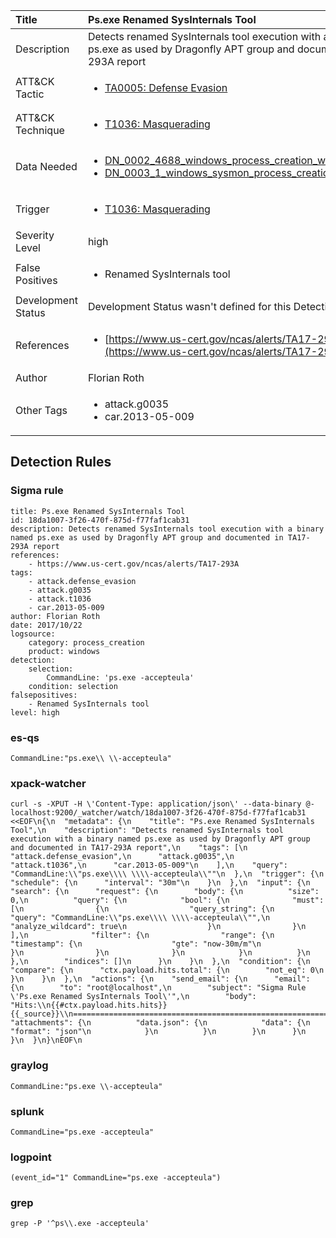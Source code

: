 | Title                | Ps.exe Renamed SysInternals Tool                                                                                                                                                 |
|:---------------------|:------------------------------------------------------------------------------------------------------------------------------------------------------------|
| Description          | Detects renamed SysInternals tool execution with a binary named ps.exe as used by Dragonfly APT group and documented in TA17-293A report                                                                                                                                           |
| ATT&amp;CK Tactic    |  <ul><li>[TA0005: Defense Evasion](https://attack.mitre.org/tactics/TA0005)</li></ul>  |
| ATT&amp;CK Technique | <ul><li>[T1036: Masquerading](https://attack.mitre.org/techniques/T1036)</li></ul>  |
| Data Needed          | <ul><li>[DN_0002_4688_windows_process_creation_with_commandline](../Data_Needed/DN_0002_4688_windows_process_creation_with_commandline.md)</li><li>[DN_0003_1_windows_sysmon_process_creation](../Data_Needed/DN_0003_1_windows_sysmon_process_creation.md)</li></ul>  |
| Trigger              | <ul><li>[T1036: Masquerading](../Triggers/T1036.md)</li></ul>  |
| Severity Level       | high |
| False Positives      | <ul><li>Renamed SysInternals tool</li></ul>  |
| Development Status   |  Development Status wasn't defined for this Detection Rule yet  |
| References           | <ul><li>[https://www.us-cert.gov/ncas/alerts/TA17-293A](https://www.us-cert.gov/ncas/alerts/TA17-293A)</li></ul>  |
| Author               | Florian Roth |
| Other Tags           | <ul><li>attack.g0035</li><li>car.2013-05-009</li></ul> | 

## Detection Rules

### Sigma rule

```
title: Ps.exe Renamed SysInternals Tool
id: 18da1007-3f26-470f-875d-f77faf1cab31
description: Detects renamed SysInternals tool execution with a binary named ps.exe as used by Dragonfly APT group and documented in TA17-293A report
references:
    - https://www.us-cert.gov/ncas/alerts/TA17-293A
tags:
    - attack.defense_evasion
    - attack.g0035
    - attack.t1036
    - car.2013-05-009
author: Florian Roth
date: 2017/10/22
logsource:
    category: process_creation
    product: windows
detection:
    selection:
        CommandLine: 'ps.exe -accepteula'
    condition: selection
falsepositives:
    - Renamed SysInternals tool
level: high
```





### es-qs
    
```
CommandLine:"ps.exe\\ \\-accepteula"
```


### xpack-watcher
    
```
curl -s -XPUT -H \'Content-Type: application/json\' --data-binary @- localhost:9200/_watcher/watch/18da1007-3f26-470f-875d-f77faf1cab31 <<EOF\n{\n  "metadata": {\n    "title": "Ps.exe Renamed SysInternals Tool",\n    "description": "Detects renamed SysInternals tool execution with a binary named ps.exe as used by Dragonfly APT group and documented in TA17-293A report",\n    "tags": [\n      "attack.defense_evasion",\n      "attack.g0035",\n      "attack.t1036",\n      "car.2013-05-009"\n    ],\n    "query": "CommandLine:\\"ps.exe\\\\ \\\\-accepteula\\""\n  },\n  "trigger": {\n    "schedule": {\n      "interval": "30m"\n    }\n  },\n  "input": {\n    "search": {\n      "request": {\n        "body": {\n          "size": 0,\n          "query": {\n            "bool": {\n              "must": [\n                {\n                  "query_string": {\n                    "query": "CommandLine:\\"ps.exe\\\\ \\\\-accepteula\\"",\n                    "analyze_wildcard": true\n                  }\n                }\n              ],\n              "filter": {\n                "range": {\n                  "timestamp": {\n                    "gte": "now-30m/m"\n                  }\n                }\n              }\n            }\n          }\n        },\n        "indices": []\n      }\n    }\n  },\n  "condition": {\n    "compare": {\n      "ctx.payload.hits.total": {\n        "not_eq": 0\n      }\n    }\n  },\n  "actions": {\n    "send_email": {\n      "email": {\n        "to": "root@localhost",\n        "subject": "Sigma Rule \'Ps.exe Renamed SysInternals Tool\'",\n        "body": "Hits:\\n{{#ctx.payload.hits.hits}}{{_source}}\\n================================================================================\\n{{/ctx.payload.hits.hits}}",\n        "attachments": {\n          "data.json": {\n            "data": {\n              "format": "json"\n            }\n          }\n        }\n      }\n    }\n  }\n}\nEOF\n
```


### graylog
    
```
CommandLine:"ps.exe \\-accepteula"
```


### splunk
    
```
CommandLine="ps.exe -accepteula"
```


### logpoint
    
```
(event_id="1" CommandLine="ps.exe -accepteula")
```


### grep
    
```
grep -P '^ps\\.exe -accepteula'
```



